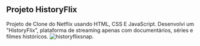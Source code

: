 ## Projeto HistoryFlix

Projeto de Clone do Netflix usando HTML, CSS E JavaScript.
Desenvolvi um "HistoryFlix", plataforma de streaming apenas com documentários, séries e filmes históricos.
![historyflixsnap](https://user-images.githubusercontent.com/49876146/136645728-4df90a87-634b-4843-ab8f-549a12df9a80.png).
